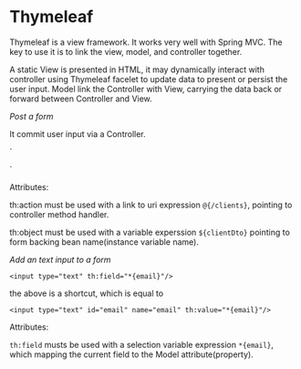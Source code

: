 # Thymeleaf

Thymeleaf is a view framework. It works very well with Spring MVC. The key to use it is to link the view, model, and controller together. 

A static View is presented in HTML, it may dynamically interact with controller using Thymeleaf facelet to update data to present or persist the user input. Model link the Controller with View, carrying the data back or forward between Controller and View. 

*Post a form*

It commit user input via a Controller.  

`<form action="#" th:action="@{/clients}" th:object="${clientDto}" method="post">

</form>`

Attributes:

th:action must be used with a link to uri expression `@{/clients}`, pointing to controller method handler. 

th:object must be used with a variable experssion `${clientDto}` pointing to form backing bean name(instance variable name).


*Add an text input to a form*

`<input type="text" th:field="*{email}"/>`

the above is a shortcut, which is equal to 

`<input type="text" id="email" name="email" th:value="*{email}"/>`

Attributes: 

`th:field` musts be used with a selection variable expression `*{email}`, which mapping the current field to the Model attribute(property).


